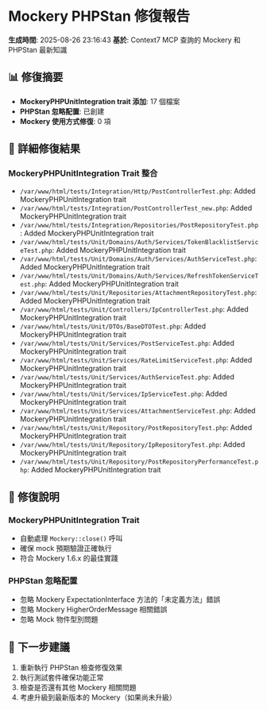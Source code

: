 # Mockery PHPStan 修復報告

**生成時間**: 2025-08-26 23:16:43
**基於**: Context7 MCP 查詢的 Mockery 和 PHPStan 最新知識

## 📊 修復摘要

- **MockeryPHPUnitIntegration trait 添加**: 17 個檔案
- **PHPStan 忽略配置**: 已創建
- **Mockery 使用方式修復**: 0 項

## 🔧 詳細修復結果

### MockeryPHPUnitIntegration Trait 整合

- `/var/www/html/tests/Integration/Http/PostControllerTest.php`: Added MockeryPHPUnitIntegration trait
- `/var/www/html/tests/Integration/PostControllerTest_new.php`: Added MockeryPHPUnitIntegration trait
- `/var/www/html/tests/Integration/Repositories/PostRepositoryTest.php`: Added MockeryPHPUnitIntegration trait
- `/var/www/html/tests/Unit/Domains/Auth/Services/TokenBlacklistServiceTest.php`: Added MockeryPHPUnitIntegration trait
- `/var/www/html/tests/Unit/Domains/Auth/Services/AuthServiceTest.php`: Added MockeryPHPUnitIntegration trait
- `/var/www/html/tests/Unit/Domains/Auth/Services/RefreshTokenServiceTest.php`: Added MockeryPHPUnitIntegration trait
- `/var/www/html/tests/Unit/Repositories/AttachmentRepositoryTest.php`: Added MockeryPHPUnitIntegration trait
- `/var/www/html/tests/Unit/Controllers/IpControllerTest.php`: Added MockeryPHPUnitIntegration trait
- `/var/www/html/tests/Unit/DTOs/BaseDTOTest.php`: Added MockeryPHPUnitIntegration trait
- `/var/www/html/tests/Unit/Services/PostServiceTest.php`: Added MockeryPHPUnitIntegration trait
- `/var/www/html/tests/Unit/Services/RateLimitServiceTest.php`: Added MockeryPHPUnitIntegration trait
- `/var/www/html/tests/Unit/Services/AuthServiceTest.php`: Added MockeryPHPUnitIntegration trait
- `/var/www/html/tests/Unit/Services/IpServiceTest.php`: Added MockeryPHPUnitIntegration trait
- `/var/www/html/tests/Unit/Services/AttachmentServiceTest.php`: Added MockeryPHPUnitIntegration trait
- `/var/www/html/tests/Unit/Repository/PostRepositoryTest.php`: Added MockeryPHPUnitIntegration trait
- `/var/www/html/tests/Unit/Repository/IpRepositoryTest.php`: Added MockeryPHPUnitIntegration trait
- `/var/www/html/tests/Unit/Repository/PostRepositoryPerformanceTest.php`: Added MockeryPHPUnitIntegration trait

## 📝 修復說明

### MockeryPHPUnitIntegration Trait
- 自動處理 `Mockery::close()` 呼叫
- 確保 mock 預期驗證正確執行
- 符合 Mockery 1.6.x 的最佳實踐

### PHPStan 忽略配置
- 忽略 Mockery ExpectationInterface 方法的「未定義方法」錯誤
- 忽略 Mockery HigherOrderMessage 相關錯誤
- 忽略 Mock 物件型別問題

## 🎯 下一步建議

1. 重新執行 PHPStan 檢查修復效果
2. 執行測試套件確保功能正常
3. 檢查是否還有其他 Mockery 相關問題
4. 考慮升級到最新版本的 Mockery（如果尚未升級）


